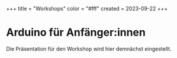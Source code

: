 +++
title = "Workshops"
color = "#fff"
created = 2023-09-22
+++

<script lang="ts">
  import Figure from '$lib/components/Figure.svelte';
</script>

# Arduino für Anfänger:innen

Die Präsentation für den Workshop wird hier demnächst eingestellt.
